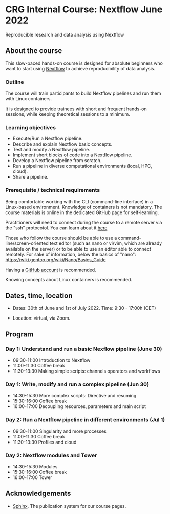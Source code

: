 # CRG Internal Course: Nextflow June 2022

Reproducible research and data analysis using Nextflow


## About the course

This slow-paced hands-on course is designed for absolute beginners who want to start using [Nextflow](https://www.nextflow.io) to achieve reproducibility of data analysis. 

### Outline

The course will train participants to build Nextflow pipelines and run them with Linux containers.

It is designed to provide trainees with short and frequent hands-on sessions, while keeping theoretical sessions to a minimum.

<!--Trainees will work in a dedicated [AWS environment](https://en.wikipedia.org/wiki/AWS).-->


### Learning objectives

* Execute/Run a Nextflow pipeline.
* Describe and explain Nextflow basic concepts.
* Test and modify a Nextflow pipeline.
* Implement short blocks of code into a Nextflow pipeline.
* Develop a Nextflow pipeline from scratch.
* Run a pipeline in diverse computational environments (local, HPC, cloud).
* Share a pipeline.

### Prerequisite / technical requirements

Being comfortable working with the CLI (command-line interface) in a Linux-based environment.
Knowledge of containers is not mandatory. The course materials is online in the dedicated GitHub page for self-learning.

Practitioners will need to connect during the course to a remote server via the "ssh" protocotol. You can learn about it [here](https://www.hostinger.com/tutorials/ssh-tutorial-how-does-ssh-work)

Those who follow the course should be able to use a command-line/screen-oriented text editor (such as nano or vi/vim, which are already available on the server) or to be able to use an editor able to connect remotely. For sake of information, below the basics of "nano":
https://wiki.gentoo.org/wiki/Nano/Basics_Guide

Having a [GitHub account](https://github.com/join) is recommended. 

Knowing concepts about Linux containers is recommended. 


## Dates, time, location

* Dates: 30th of June and 1st of July 2022. Time: 9:30 - 17:00h (CET)

* Location: virtual, via Zoom.

## Program
  
### Day 1: Understand and run a basic Nexflow pipeline (June 30)

* 09:30-11:00 Introduction to Nextflow
* 11:00-11:30 Coffee break
* 11:30-13:30 Making simple scripts: channels operators and workflows

### Day 1: Write, modify and run a complex pipeline (Jun 30)

* 14:30-15:30 More complex scripts: Directive and resuming
* 15:30-16:00 Coffee break
* 16:00-17:00 Decoupling resources, parameters and main script


### Day 2: Run a Nextflow pipeline in different environments (Jul 1)

* 09:30-11:00 Singularity and more processes
* 11:00-11:30 Coffee break
* 11:30-13:30 Profiles and cloud

### Day 2: Nextflow modules and Tower
* 14:30-15:30 Modules
* 15:30-16:00 Coffee break
* 16:00-17:00 Tower



## Acknowledgements

* [Sphinx](https://www.sphinx-doc.org/). The publication system for our course pages.
